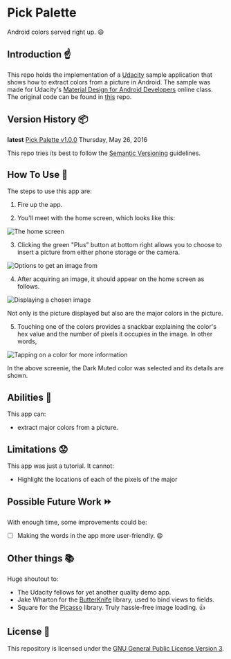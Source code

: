 # Pick Palette

Android colors served right up. :smile:

## Introduction :point_up:

This repo holds the implementation of a [Udacity](https://www.udacity.com/) sample application that shows how to extract colors from a picture in Android. The sample was made for Udacity's [Material Design for Android Developers](https://www.udacity.com/course/material-design-for-android-developers--ud862) online class. The original code can be found in [this](https://github.com/udacity/ud862-samples) repo.

## Version History :package:

**latest** 	[Pick Palette v1.0.0](https://github.com/joshua-kairu/xml-test/releases/download/v1.0/XML-Test-v1.0.0.apk) 	Thursday, May 26, 2016

This repo tries its best to follow the [Semantic Versioning](http://semver.org/) guidelines.

## How To Use :wrench:

The steps to use this app are:

1. Fire up the app.

2. You'll meet with the home screen, which looks like this:

![The home screen](/run/media/joshua/DATA/Documents/Coding/Android/AndroidStudioProjects/udacity-material-design-class-code-samples/PickPalette/screenshots/main-activity-start-2016-05-26-230327.png) 

3. Clicking the green "Plus" button at bottom right allows you to choose to insert a picture from either phone storage or the camera.

![Options to get an image from](/run/media/joshua/DATA/Documents/Coding/Android/AndroidStudioProjects/udacity-material-design-class-code-samples/PickPalette/screenshots/main-activity-choosing-an-image-2016-05-26-230356.png) 

4. After acquiring an image, it should appear on the home screen as follows.

![Displaying a chosen image](/run/media/joshua/DATA/Documents/Coding/Android/AndroidStudioProjects/udacity-material-design-class-code-samples/PickPalette/screenshots/main-activity-display-color-info-2016-05-26-230504.png) 

Not only is the picture displayed but also are the major colors in the picture.

5. Touching one of the colors provides a snackbar explaining the color's hex value and the number of pixels it occupies in the image. In other words,

![Tapping on a color for more information](/run/media/joshua/DATA/Documents/Coding/Android/AndroidStudioProjects/udacity-material-design-class-code-samples/PickPalette/screenshots/main-activity-display-color-info-selected-dark-muted-2016-05-26-230504.png) 

In the above screenie, the Dark Muted color was selected and its details are shown.

## Abilities :muscle:

This app can:
* extract major colors from a picture.


## Limitations :worried:

This app was just a tutorial. It cannot:
* Highlight the locations of each of the pixels of the major 

## Possible Future Work :fast_forward:

With enough time, some improvements could be:
- [ ] Making the words in the app more user-friendly. :smile:

## Other things :books:

Huge shoutout to:
* The Udacity fellows for yet another quality demo app.
* Jake Wharton for the [ButterKnife](http://jakewharton.github.io/butterknife/) library, used to bind views to fields.
* Square for the [Picasso](http://square.github.io/picasso/) library. Truly hassle-free image loading. :+1:

## License :lock_with_ink_pen:

This repository is licensed under the [GNU General Public License Version 3](http://www.gnu.org/licenses/gpl-3.0.en.html).
